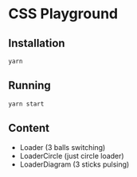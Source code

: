 # CSS Playground

## Installation
```shell
yarn
```

## Running
```shell
yarn start
```

## Content
- Loader (3 balls switching)
- LoaderCircle (just circle loader)
- LoaderDiagram (3 sticks pulsing)